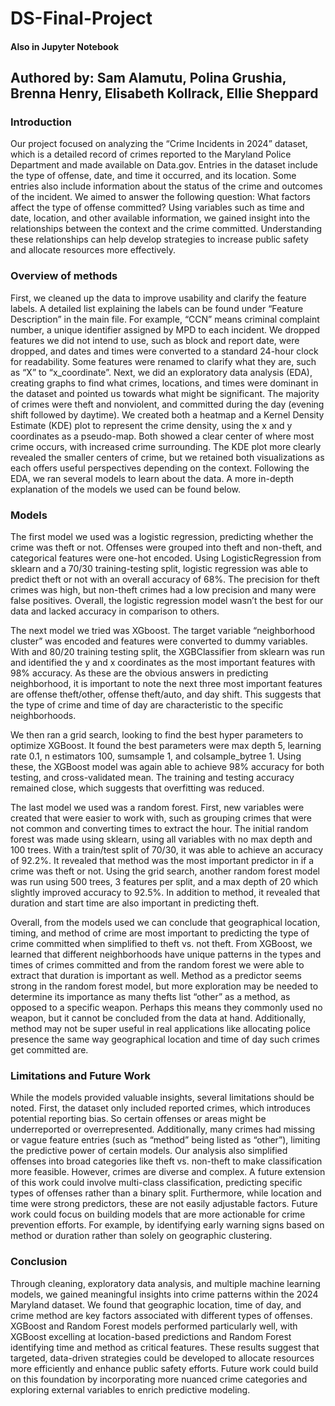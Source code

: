 # DS-Final-Project

#### Also in Jupyter Notebook

## Authored by:  Sam Alamutu, Polina Grushia, Brenna Henry, Elisabeth Kollrack, Ellie Sheppard

### Introduction
Our project focused on analyzing the “Crime Incidents in 2024” dataset, which is a detailed record of crimes reported to the Maryland Police Department and made available on Data.gov. Entries in the dataset include the type of offense, date, and time it occurred, and its location. Some entries also include information about the status of the crime and outcomes of the incident. We aimed to answer the following question: What factors affect the type of offense committed? Using variables such as time and date, location, and other available information, we gained insight into the relationships between the context and the crime committed. Understanding these relationships can help develop strategies to increase public safety and allocate resources more effectively.

### Overview of methods
First, we cleaned up the data to improve usability and clarify the feature labels. A detailed list explaining the labels can be found under “Feature Description” in the main file. For example, “CCN” means criminal complaint number, a unique identifier assigned by MPD to each incident. We dropped features we did not intend to use, such as block and report date, were dropped, and dates and times were converted to a standard 24-hour clock for readability. Some features were renamed to clarify what they are, such as “X” to “x_coordinate”.
Next, we did an exploratory data analysis (EDA), creating graphs to find what crimes, locations, and times were dominant in the dataset and pointed us towards what might be significant. The majority of crimes were theft and nonviolent, and committed during the day (evening shift followed by daytime). We created both a heatmap and a Kernel Density Estimate (KDE) plot to represent the crime density, using the x and y coordinates as a pseudo-map. Both showed a clear center of where most crime occurs, with increased crime surrounding. The KDE plot more clearly revealed the smaller centers of crime, but we retained both visualizations as each offers useful perspectives depending on the context. Following the EDA, we ran several models to learn about the data. A more in-depth explanation of the models we used can be found below.

### Models
The first model we used was a logistic regression, predicting whether the crime was theft or not. Offenses were grouped into theft and non-theft, and categorical features were one-hot encoded. Using LogisticRegression from sklearn and a 70/30 training-testing split, logistic regression was able to predict theft or not with an overall accuracy of 68%. The precision for theft crimes was high, but non-theft crimes had a low precision and many were false positives. Overall, the logistic regression model wasn’t the best for our data and lacked accuracy in comparison to others.


The next model we tried was XGboost. The target variable “neighborhood cluster” was encoded and features were converted to dummy variables. With and 80/20 training testing split, the XGBClassifier from sklearn was run and identified the y and x coordinates as the most important features with 98% accuracy. As these are the obvious answers in predicting neighborhood, it is important to note the next three most important features are offense theft/other, offense theft/auto, and day shift. This suggests that the type of crime and time of day are characteristic to the specific neighborhoods.

We then ran a grid search, looking to find the best hyper parameters to optimize XGBoost. It found the best parameters were max depth 5, learning rate 0.1, n estimators 100, sumsample 1, and colsample_bytree 1. Using these, the XGBoost model was again able to achieve 98% accuracy for both testing, and cross-validated mean. The training and testing accuracy remained close, which suggests that overfitting was reduced.


The last model we used was a random forest. First, new variables were created that were easier to work with, such as grouping crimes that were not common and converting times to extract the hour. The initial random forest was made using sklearn, using all variables with no max depth and 100 trees. With a train/test split of 70/30, it was able to achieve an accuracy of 92.2%. It revealed that method was the most important predictor in if a crime was theft or not. Using the grid search, another random forest model was run using 500 trees, 3 features per split, and a max depth of 20 which slightly improved accuracy to 92.5%. In addition to method, it revealed that duration and start time are also important in predicting theft.


Overall, from the models used we can conclude that geographical location, timing, and method of crime are most important to predicting the type of crime committed when simplified to theft vs. not theft. From XGBoost, we learned that different neighborhoods have unique patterns in the types and times of crimes committed and from the random forest we were able to extract that duration is important as well. Method as a predictor seems strong in the random forest model, but more exploration may be needed to determine its importance as many thefts list “other” as a method, as opposed to a specific weapon. Perhaps this means they commonly used no weapon, but it cannot be concluded from the data at hand. Additionally, method may not be super useful in real applications like allocating police presence the same way geographical location and time of day such crimes get committed are.


### Limitations and Future Work
While the models provided valuable insights, several limitations should be noted. First, the dataset only included reported crimes, which introduces potential reporting bias. So certain offenses or areas might be underreported or overrepresented. Additionally, many crimes had missing or vague feature entries (such as “method” being listed as “other”), limiting the predictive power of certain models.
Our analysis also simplified offenses into broad categories like theft vs. non-theft to make classification more feasible. However, crimes are diverse and complex. A future extension of this work could involve multi-class classification, predicting specific types of offenses rather than a binary split. 
Furthermore, while location and time were strong predictors, these are not easily adjustable factors. Future work could focus on building models that are more actionable for crime prevention efforts. For example, by identifying early warning signs based on method or duration rather than solely on geographic clustering. 


### Conclusion
Through cleaning, exploratory data analysis, and multiple machine learning models, we gained meaningful insights into crime patterns within the 2024 Maryland dataset. We found that geographic location, time of day, and crime method are key factors associated with different types of offenses. XGBoost and Random Forest models performed particularly well, with XGBoost excelling at location-based predictions and Random Forest identifying time and method as critical features. These results suggest that targeted, data-driven strategies could be developed to allocate resources more efficiently and enhance public safety efforts. Future work could build on this foundation by incorporating more nuanced crime categories and exploring external variables to enrich predictive modeling. 
